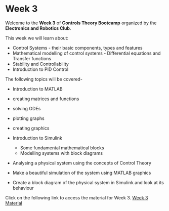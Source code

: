 # Week 3

Welcome to the **Week 3** of **Controls Theory Bootcamp** organized by the **Electronics and Robotics Club**.

This week we will learn about:
*	Control Systems - their basic components, types and features
*	Mathematical modelling of control systems - Differential equations and Transfer functions
*	Stability and Controllability
*	Introduction to PID Control

The following topics will be covered-
*	Introduction to MATLAB
  *	creating matrices and functions
  *	solving ODEs
  *	plotting graphs
  *	creating graphics
  
* Introduction to Simulink
  *	Some fundamental mathematical blocks
  *	Modelling systems with block diagrams
  
*	Analysing a physical system using the concepts of Control Theory
  * Make a beautiful simulation of the system using MATLAB graphics
  * Create a block diagram of the physical system in Simulink and look at its behaviour



Click on the following link to access the material for Week 3.
[Week 3 Material](https://colab.research.google.com/drive/1cigUpOEQr2sHI_jhMxr8a2eYy2yTctC7#scrollTo=1560db16)



